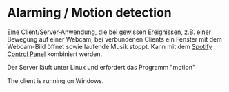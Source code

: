 # Alarming / Motion detection

Eine Client/Server-Anwendung, die bei gewissen Ereignissen, z.B. einer Bewegung auf einer Webcam, bei verbundenen Clients ein Fenster mit dem Webcam-Bild öffnet sowie laufende Musik stoppt. Kann mit dem [Spotify Control Panel](https://www.daniel-marschall.de/spotify_control/ "Spotify Control Panel ") kombiniert werden.

Der Server läuft unter Linux und erfordert das Programm "motion"

The client is running on Windows.
